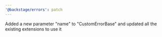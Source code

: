 ```yaml
---
'@backstage/errors': patch
---
```


Added a new parameter "name" to "CustomErrorBase" and updated all the existing extensions to use it
